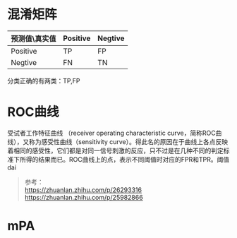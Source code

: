 # 混淆矩阵

| 预测值\真实值 |  Positive  | Negtive  |
|  ----  | ----  | ----  |
| Positive | TP |  FP |
| Negtive  | FN |  TN |

分类正确的有两类：TP,FP

# ROC曲线

受试者工作特征曲线 （receiver operating characteristic curve，简称ROC曲线），又称为感受性曲线（sensitivity curve）。得此名的原因在于曲线上各点反映着相同的感受性，它们都是对同一信号刺激的反应，只不过是在几种不同的判定标准下所得的结果而已。ROC曲线上的点，表示不同阈值时对应的FPR和TPR。阈值dai
>参考：\
><https://zhuanlan.zhihu.com/p/26293316> 
><https://zhuanlan.zhihu.com/p/25982866>

# mPA

